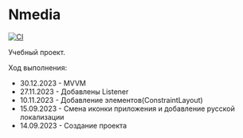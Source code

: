 # Nmedia
[![CI](https://github.com/CapriKorP/Nmedia/actions/workflows/build.yml/badge.svg?branch=master)](https://github.com/CapriKorP/Nmedia/actions/workflows/build.yml)

Учебный проект.

Ход выполнения:
* 30.12.2023 - MVVM
* 27.11.2023 - Добавлены Listener
* 10.11.2023 - Добавление элементов(ConstraintLayout)
* 15.09.2023 - Смена иконки приложения и добавление русской локализации
* 14.09.2023 - Создание проекта
